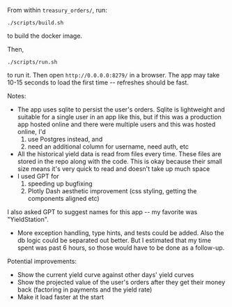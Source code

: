 From within `treasury_orders/`, run:

```
./scripts/build.sh
```

to build the docker image.

Then,

```
./scripts/run.sh
```

to run it. Then open `http://0.0.0.0:8279/` in a browser. The app may take 10-15 seconds to load the first time -- refreshes should be fast.

Notes:
- The app uses sqlite to persist the user's orders. Sqlite is lightweight and suitable for a single user in an app like this, but if this was a production app hosted online and there were multiple users and this was hosted online, I'd
  1. use Postgres instead, and
  2. need an additional column for username, need auth, etc
- All the historical yield data is read from files every time. These files are stored in the repo along with the code. This is okay because their small size means it's very quick to read and doesn't take up much space
- I used GPT for
  1. speeding up bugfixing
  2. Plotly Dash aesthetic improvement (css styling, getting the components aligned etc)


I also asked GPT to suggest names for this app -- my favorite was "YieldStation".

- More exception handling, type hints, and tests could be added. Also the db logic could be separated out better. But I estimated that my time spent was past 6 hours, so those would have to be done as a follow-up.

Potential improvements:
- Show the current yield curve against other days' yield curves
- Show the projected value of the user's orders after they get their money back (factoring in payments and the yield rate)
- Make it load faster at the start
